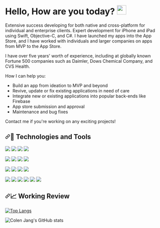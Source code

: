 # Hello, How are you today? <img src="https://raw.githubusercontent.com/MartinHeinz/MartinHeinz/master/wave.gif" width="30px">

Extensive success developing for both native and cross-platform for individual and enterprise clients. Expert development for iPhone and iPad using Swift, Objective-C, and C#. I have launched my apps into the App Store, and I have worked with individuals and larger companies on apps from MVP to the App Store.

I have over five years' worth of experience, including at globally known Fortune 500 companies such as Daimler, Dows Chemical Company, and CVS Health.

How I can help you:

- Build an app from ideation to MVP and beyond
- Revive, update or fix existing applications in need of care
- Integrate new or existing applications into popular back-ends like Firebase
- App store submission and approval
- Maintenance and bug fixes

Contact me if you're working on any exciting projects!

<h2><a id="user-content-wrench-technologies-and-tools" class="anchor" aria-hidden="true" href="#wrench-technologies-and-tools"><svg class="octicon octicon-link" viewBox="0 0 16 16" version="1.1" width="16" height="16" aria-hidden="true"><path fill-rule="evenodd" d="M7.775 3.275a.75.75 0 001.06 1.06l1.25-1.25a2 2 0 112.83 2.83l-2.5 2.5a2 2 0 01-2.83 0 .75.75 0 00-1.06 1.06 3.5 3.5 0 004.95 0l2.5-2.5a3.5 3.5 0 00-4.95-4.95l-1.25 1.25zm-4.69 9.64a2 2 0 010-2.83l2.5-2.5a2 2 0 012.83 0 .75.75 0 001.06-1.06 3.5 3.5 0 00-4.95 0l-2.5 2.5a3.5 3.5 0 004.95 4.95l1.25-1.25a.75.75 0 00-1.06-1.06l-1.25 1.25a2 2 0 01-2.83 0z"></path></svg></a><g-emoji class="g-emoji" alias="wrench" fallback-src="https://github.githubassets.com/images/icons/emoji/unicode/1f527.png">🔧</g-emoji> Technologies and Tools</h2>

![](https://img.shields.io/badge/Language-Swift-informational?style=flat&logo=Swift&logoColor=white&color=2bbc8a)
![](https://img.shields.io/badge/Language-JavaScript-informational?style=flat&logo=JavaScript&logoColor=white&color=2bbc8a)
![](https://img.shields.io/badge/Language-Dart-informational?style=flat&logo=Flutter&logoColor=white&color=2bbc8a)
![](https://img.shields.io/badge/Language-GoLang-informational?style=flat&logo=Go&logoColor=white&color=2bbc8a)

![](https://img.shields.io/badge/DevTools-VSCode-informational?style=flat&logo=VisualStudioCode&logoColor=white&color=2bbc8a)
![](https://img.shields.io/badge/DevTools-XCode-informational?style=flat&logo=Xcode&white=white&color=2bbc8a)
![](https://img.shields.io/badge/DevTools-AndroidStudio-informational?style=flat&logo=AndroidStudio&logoColor=white&color=2bbc8a)
![](https://img.shields.io/badge/DevTools-VisualStudio2019-informational?style=flat&logo=VisualStudio&logoColor=white&color=2bbc8a)

![](https://img.shields.io/badge/Platforms-Swift,Android-informational?style=flat&logo=Platform.sh&logoColor=white&color=2bbc8a)
![](https://img.shields.io/badge/Platforms-ReactNative-informational?style=flat&logo=Platform.sh&white=white&color=2bbc8a)
![](https://img.shields.io/badge/Platforms-Flutter-informational?style=flat&logo=Platform.sh&logoColor=white&color=2bbc8a)
![](https://img.shields.io/badge/Platforms-Xamarin-informational?style=flat&logo=Platform.sh&logoColor=white&color=2bbc8a)

![](https://img.shields.io/badge/GithubAction-CI/CD-informational?style=flat&logo=GitHub&logoColor=white&color=2bbc8a)
![](https://img.shields.io/badge/CircleCI-CI/CD-informational?style=flat&logo=CircleCI&white=white&color=2bbc8a)
![](https://img.shields.io/badge/Docker-Tools-informational?style=flat&logo=Docker&logoColor=white&color=2bbc8a)
![](https://img.shields.io/badge/Kubernetes-Tools-informational?style=flat&logo=KuberneteslogoColor=white&color=2bbc8a)
![](https://img.shields.io/badge/AWS-Cloud-informational?style=flat&logo=AmazonAWS&logoColor=white&color=2bbc8a)
![](https://img.shields.io/badge/DigitalOcean-Cloud-informational?style=flat&logo=DigitalOcean&logoColor=white&color=2bbc8a)

<h2><a id="user-content-chart_with_upwards_trend-github-stats" class="anchor" aria-hidden="true" href="#chart_with_upwards_trend-github-stats"><svg class="octicon octicon-link" viewBox="0 0 16 16" version="1.1" width="16" height="16" aria-hidden="true"><path fill-rule="evenodd" d="M7.775 3.275a.75.75 0 001.06 1.06l1.25-1.25a2 2 0 112.83 2.83l-2.5 2.5a2 2 0 01-2.83 0 .75.75 0 00-1.06 1.06 3.5 3.5 0 004.95 0l2.5-2.5a3.5 3.5 0 00-4.95-4.95l-1.25 1.25zm-4.69 9.64a2 2 0 010-2.83l2.5-2.5a2 2 0 012.83 0 .75.75 0 001.06-1.06 3.5 3.5 0 00-4.95 0l-2.5 2.5a3.5 3.5 0 004.95 4.95l1.25-1.25a.75.75 0 00-1.06-1.06l-1.25 1.25a2 2 0 01-2.83 0z"></path></svg></a><g-emoji class="g-emoji" alias="chart_with_upwards_trend" fallback-src="https://github.githubassets.com/images/icons/emoji/unicode/1f4c8.png">📈</g-emoji> Working Review</h2>

[![Top Langs](https://github-readme-stats.vercel.app/api/top-langs/?username=cagdaseksi&layout=compact&theme=radical&langs_count=8&hide_title=true)](https://github.com/freshdev2015/github-readme-stats)

![Colen Jang's GitHub stats](https://github-readme-stats.vercel.app/api?username=anuraghazra&count_private=true&theme=radical&show_icons=true&hide_title=true)

